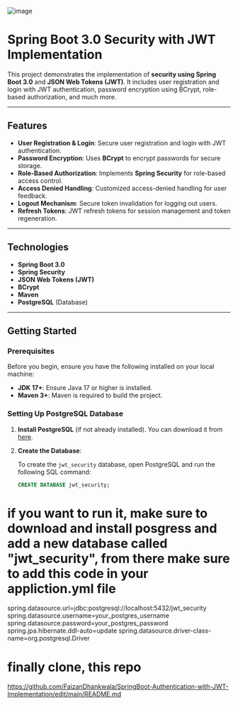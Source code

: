 ![image](https://github.com/user-attachments/assets/dd74930e-1545-4ed3-b1aa-f714b4b245ff)

# Spring Boot 3.0 Security with JWT Implementation

This project demonstrates the implementation of **security using Spring Boot 3.0** and **JSON Web Tokens (JWT)**. It includes user registration and login with JWT authentication, password encryption using BCrypt, role-based authorization, and much more.

---

## Features

- **User Registration & Login**: Secure user registration and login with JWT authentication.
- **Password Encryption**: Uses **BCrypt** to encrypt passwords for secure storage.
- **Role-Based Authorization**: Implements **Spring Security** for role-based access control.
- **Access Denied Handling**: Customized access-denied handling for user feedback.
- **Logout Mechanism**: Secure token invalidation for logging out users.
- **Refresh Tokens**: JWT refresh tokens for session management and token regeneration.

---

## Technologies

- **Spring Boot 3.0**
- **Spring Security**
- **JSON Web Tokens (JWT)**
- **BCrypt**
- **Maven**
- **PostgreSQL** (Database)

---

## Getting Started

### Prerequisites

Before you begin, ensure you have the following installed on your local machine:

- **JDK 17+**: Ensure Java 17 or higher is installed.
- **Maven 3+**: Maven is required to build the project.

### Setting Up PostgreSQL Database

1. **Install PostgreSQL** (if not already installed). You can download it from [here](https://www.postgresql.org/download/).

2. **Create the Database**:
   
   To create the `jwt_security` database, open PostgreSQL and run the following SQL command:

   ```sql
   CREATE DATABASE jwt_security;

# if you want to run it, make sure to download and install posgress and add a new database called "jwt_security", from there make sure to add this code in your appliction.yml file
spring.datasource.url=jdbc:postgresql://localhost:5432/jwt_security
spring.datasource.username=your_postgres_username
spring.datasource.password=your_postgres_password
spring.jpa.hibernate.ddl-auto=update
spring.datasource.driver-class-name=org.postgresql.Driver

# finally clone, this repo
https://github.com/FaizanDhankwala/SpringBoot-Authentication-with-JWT-Implementation/edit/main/README.md
